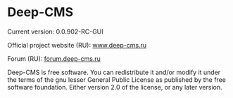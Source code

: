 Deep-CMS
========

Current version: 0.0.902-RC-GUI


Official project website (RU): <a target="_blank" href="http://www.deep-cms.ru/">www.deep-cms.ru</a>

Forum (RU): <a target="_blank" href="http://forum.deep-cms.ru/">forum.deep-cms.ru</a>


Deep-CMS is free software. You can redistribute it and/or modify it under
the terms of the gnu lesser General Public License as published by the free
software foundation. Either version 2.0 of the license, or any later version.
